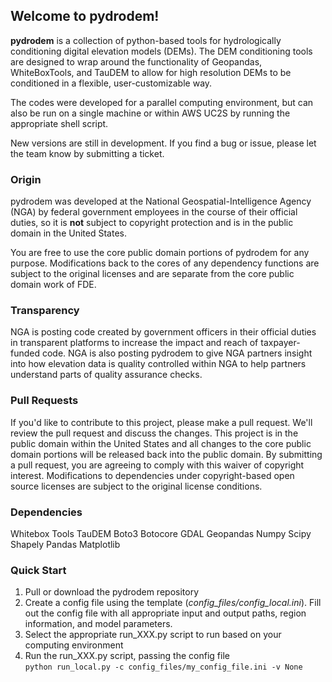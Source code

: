 ## Welcome to pydrodem!
**pydrodem** is a collection of python-based tools for hydrologically conditioning digital elevation models (DEMs). The DEM conditioning tools are designed to wrap around the functionality of Geopandas, WhiteBoxTools, and TauDEM to allow for high resolution DEMs to be conditioned in a flexible, user-customizable way. 

The codes were developed for a parallel computing environment, but can also be run on a single machine or within AWS UC2S by running the appropriate shell script.

New versions are still in development. If you find a bug or issue, please let the team know by submitting a ticket.

### Origin
pydrodem was developed at the National Geospatial-Intelligence Agency (NGA) by federal government employees in the course of their official duties, so it is <strong>not</strong> subject to copyright protection and is in the public domain in the United States. 

You are free to use the core public domain portions of pydrodem for any purpose. Modifications back to the cores of any dependency functions are subject to the original licenses and are separate from the core public domain work of FDE. 

### Transparency
NGA is posting code created by government officers in their official duties in transparent platforms to increase the impact and reach of taxpayer-funded code. NGA is also posting pydrodem to give NGA partners insight into how elevation data is quality controlled within NGA to help partners understand parts of quality assurance checks.

### Pull Requests
If you'd like to contribute to this project, please make a pull request. We'll review the pull request and discuss the changes. This project is in the public domain within the United States and all changes to the core public domain portions will be released back into the public domain. By submitting a pull request, you are agreeing to comply with this waiver of copyright interest. Modifications to dependencies under copyright-based open source licenses are subject to the original license conditions.

### Dependencies
Whitebox Tools
TauDEM
Boto3
Botocore
GDAL
Geopandas
Numpy
Scipy
Shapely
Pandas
Matplotlib

### Quick Start

1. Pull or download the pydrodem repository
2. Create a config file using the template (_config_files/config_local.ini_).
 Fill out the config file with all appropriate input and output paths, region information, and model parameters.
3. Select the appropriate run_XXX.py script to run based on your computing environment
4. Run the run_XXX.py script, passing the config file  
`python run_local.py -c config_files/my_config_file.ini -v None`
